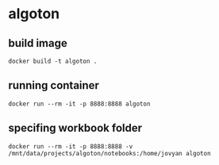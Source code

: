 # algoton

## build image
`docker build -t algoton .`

## running container
`docker run --rm -it -p 8888:8888 algoton`

## specifing workbook folder
`docker run --rm -it -p 8888:8888 -v /mnt/data/projects/algoton/notebooks:/home/jovyan algoton`